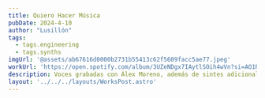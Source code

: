 ```yaml
---
title: Quiero Hacer Música
pubDate: 2024-4-10
author: "Lusillón"
tags:
  - tags.engineering
  - tags.synths
imgUrl: '@assets/ab67616d0000b2731b55413c62f5609facc5ae77.jpeg'
workUrl: 'https://open.spotify.com/album/3UZeNDgx7IAytlSOih4wVn?si=AO1RXVe_QsakHgtKWpl-4Q'
description: Voces grabadas con Álex Moreno, además de sintes adicionales. Producción por Álex Granero.
layout: '../../../layouts/WorksPost.astro'
---
```

